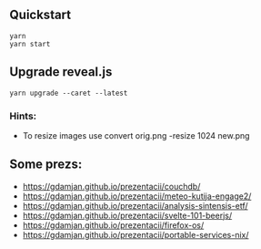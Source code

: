 ## Quickstart

```
yarn
yarn start
```

## Upgrade reveal.js

```
yarn upgrade --caret --latest
```

### Hints:
* To resize images use convert orig.png -resize 1024 new.png


## Some prezs:
* https://gdamjan.github.io/prezentacii/couchdb/
* https://gdamjan.github.io/prezentacii/meteo-kutija-engage2/
* https://gdamjan.github.io/prezentacii/analysis-sintensis-etf/
* https://gdamjan.github.io/prezentacii/svelte-101-beerjs/
* https://gdamjan.github.io/prezentacii/firefox-os/
* https://gdamjan.github.io/prezentacii/portable-services-nix/
